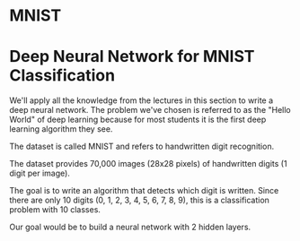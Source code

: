 # MNIST
# Deep Neural Network for MNIST Classification

We'll apply all the knowledge from the lectures in this section to write a deep neural network. The problem we've chosen is referred to as the "Hello World" of deep learning because for most students it is the first deep learning algorithm they see.

The dataset is called MNIST and refers to handwritten digit recognition.

The dataset provides 70,000 images (28x28 pixels) of handwritten digits (1 digit per image). 

The goal is to write an algorithm that detects which digit is written. Since there are only 10 digits (0, 1, 2, 3, 4, 5, 6, 7, 8, 9), this is a classification problem with 10 classes. 

Our goal would be to build a neural network with 2 hidden layers.
